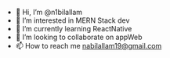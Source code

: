 - 👋 Hi, I’m @n1bilallam
- 👀 I’m interested in MERN Stack dev
- 🌱 I’m currently learning ReactNative
- 💞️ I’m looking to collaborate on appWeb
- 📫 How to reach me nabilallam19@gmail.com

<!---
n1bilallam/n1bilallam is a ✨ special ✨ repository because its `README.md` (this file) appears on your GitHub profile.
You can click the Preview link to take a look at your changes.
--->
